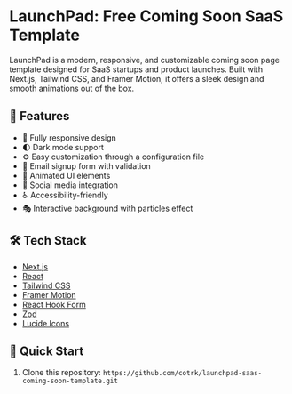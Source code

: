 # LaunchPad: Free Coming Soon SaaS Template

LaunchPad is a modern, responsive, and customizable coming soon page template designed for SaaS startups and product launches. Built with Next.js, Tailwind CSS, and Framer Motion, it offers a sleek design and smooth animations out of the box.

## 🚀 Features

- 📱 Fully responsive design
- 🌓 Dark mode support
- ⚙️ Easy customization through a configuration file
- 📨 Email signup form with validation
- 🎨 Animated UI elements
- 🔗 Social media integration
- ♿ Accessibility-friendly
- 🎭 Interactive background with particles effect

## 🛠 Tech Stack

- [Next.js](https://nextjs.org/)
- [React](https://reactjs.org/)
- [Tailwind CSS](https://tailwindcss.com/)
- [Framer Motion](https://www.framer.com/motion/)
- [React Hook Form](https://react-hook-form.com/)
- [Zod](https://github.com/colinhacks/zod)
- [Lucide Icons](https://lucide.dev/)

## 🚀 Quick Start

1. Clone this repository:
` https://github.com/cotrk/launchpad-saas-coming-soon-template.git `
